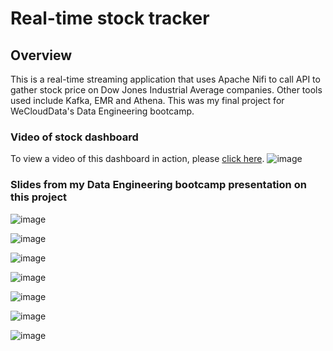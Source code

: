 # Real-time stock tracker
## Overview
This is a real-time streaming application that uses Apache Nifi to call API to gather stock price on Dow Jones Industrial Average companies. Other tools used include Kafka, EMR and Athena. This was my final project for WeCloudData's Data Engineering bootcamp.

### Video of stock dashboard
To view a video of this dashboard in action, please [click here](https://www.youtube.com/watch?v=zYZ0F7t971s).
![image](https://github.com/DElwellGitHub/stock-tracker/assets/26678347/46f661bb-49ac-442f-b51e-b05691ad3acb)

### Slides from my Data Engineering bootcamp presentation on this project

![image](https://github.com/DElwellGitHub/stock-tracker/assets/26678347/be4bb137-b3c9-4649-8c20-af8d0dfa578f)

![image](https://github.com/DElwellGitHub/stock-tracker/assets/26678347/7a3fe70a-0b2e-4ac7-be36-87317648806c)

![image](https://github.com/DElwellGitHub/stock-tracker/assets/26678347/a9b3e85a-349f-4827-af82-bc0d20653955)

![image](https://github.com/DElwellGitHub/stock-tracker/assets/26678347/4872df6d-c8ab-41f5-8ebb-8911546a30ad)

![image](https://github.com/DElwellGitHub/stock-tracker/assets/26678347/134a29ec-5843-490b-8515-237f564b4b46)

![image](https://github.com/DElwellGitHub/stock-tracker/assets/26678347/77c9b93c-c914-4dd7-8be9-d928585cce98)

![image](https://github.com/DElwellGitHub/stock-tracker/assets/26678347/6bcc6cd1-0a17-436f-bc65-765f127a3eba)
